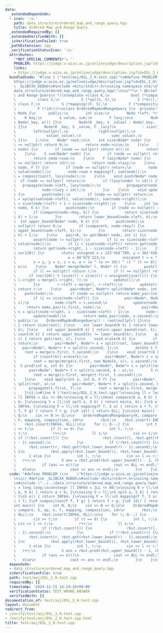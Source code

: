 ```yaml
---
data:
  _extendedDependsOn:
  - icon: ':x:'
    path: data_structure/ordered_map_and_range_query.hpp
    title: Ordered Map and Range Query
  _extendedRequiredBy: []
  _extendedVerifiedWith: []
  _isVerificationFailed: true
  _pathExtension: cpp
  _verificationStatusIcon: ':x:'
  attributes:
    '*NOT_SPECIAL_COMMENTS*': ''
    PROBLEM: https://judge.u-aizu.ac.jp/onlinejudge/description.jsp?id=DSL_2_H
    links:
    - https://judge.u-aizu.ac.jp/onlinejudge/description.jsp?id=DSL_2_H
  bundledCode: "#line 1 \"test/aoj/DSL_2_H.test.cpp\"\n#define PROBLEM \\\n    \"\
    https://judge.u-aizu.ac.jp/onlinejudge/description.jsp?id=DSL_2_H\"\n\n// #define\
    \ _GLIBCXX_DEBUG\n#include <bits/stdc++.h>\nusing namespace std;\n\n#line 2 \"\
    data_structure/ordered_map_and_range_query.hpp\"\n\n/**\n * @brief Ordered Map\
    \ and Range Query\n */\ntemplate <class K,\n          bool (*compare)(K, K),\n\
    \          class S,\n          S (*op)(S, S),\n          S (*e)(),\n         \
    \ class F,\n          S (*mapping)(F, S),\n          F (*composition)(F, F),\n\
    \          F (*id)()>\nclass OrderedMapAndRangeQuery {\n  private:\n    class\
    \ Node {\n      public:\n        int size;\n        Node *left, *right;\n    \
    \    K key;\n        S value, sum;\n        F lazy;\n\n        Node(K _key) :\
    \ Node(_key, e()) {}\n        Node(K _key, S _value) : Node(_key, _value, id())\
    \ {}\n        Node(K _key, S _value, F _lazy)\n            : size(1),\n      \
    \        left(nullptr),\n              right(nullptr),\n              key(_key),\n\
    \              value(_value),\n              sum(_value),\n              lazy(_lazy)\
    \ {}\n    };\n\n    Node* root;\n\n    int size(Node* node) {\n        if (node\
    \ == nullptr) return 0;\n        return node->size;\n    }\n\n    S value(Node*\
    \ node) {\n        if (node == nullptr) return e();\n        return node->value;\n\
    \    }\n\n    S sum(Node* node) {\n        if (node == nullptr) return e();\n\
    \        return node->sum;\n    }\n\n    F lazy(Node* node) {\n        if (node\
    \ == nullptr) return id();\n        return node->lazy;\n    }\n\n    void propagate(Node*\
    \ node, F f) {\n        if (node == nullptr) return;\n        node->value = mapping(f,\
    \ value(node));\n        node->sum = mapping(f, sum(node));\n        node->lazy\
    \ = composition(f, lazy(node));\n    }\n\n    void push(Node* node) {\n      \
    \  if (node == nullptr) return;\n        if (lazy(node) != id()) {\n         \
    \   propagate(node->left, lazy(node));\n            propagate(node->right, lazy(node));\n\
    \            node->lazy = id();\n        }\n    }\n\n    void update(Node* node)\
    \ {\n        push(node);\n        if (node == nullptr) return;\n        node->sum\
    \ = op(op(sum(node->left), value(node)), sum(node->right));\n        node->size\
    \ = size(node->left) + 1 + size(node->right);\n    }\n\n    int lower_bound(Node*\
    \ node, K k) {\n        push(node);\n        if (node == nullptr) return 0;\n\
    \        if (compare(node->key, k)) {\n            return size(node->left) + lower_bound(node->right,\
    \ k) + 1;\n        }\n        return lower_bound(node->left, k);\n    }\n\n  \
    \  int upper_bound(Node* node, K k) {\n        push(node);\n        if (node ==\
    \ nullptr) return 0;\n        if (compare(k, node->key)) {\n            return\
    \ upper_bound(node->left, k);\n        }\n        return size(node->left) + upper_bound(node->right,\
    \ k) + 1;\n    }\n\n    pair<K, S> get(Node* node, int i) {\n        push(node);\n\
    \        assert(node != nullptr);\n        if (i == size(node->left)) return make_pair(node->key,\
    \ value(node));\n        if (i < size(node->left)) return get(node->left, i);\n\
    \        return get(node->right, i - size(node->left) - 1);\n    }\n\n    unsigned\
    \ xor128() {\n        static unsigned x = 123'456'789, y = 362'436'069, z = 521'288'629,\n\
    \                        w = 88'675'123;\n        unsigned t = x ^ (x << 11);\n\
    \        x = y, y = z, z = w, w = (w ^ (w >> 19)) ^ (t ^ (t >> 8));\n        return\
    \ w;\n    }\n\n    Node* merge(Node* l, Node* r) {\n        push(l), push(r);\n\
    \        if (l == nullptr) return r;\n        if (r == nullptr) return l;\n  \
    \      if (xor128() % (size(l) + size(r)) < unsigned(size(l))) {\n           \
    \ l->right = merge(l->right, r);\n            update(l);\n            return l;\n\
    \        }\n        r->left = merge(l, r->left);\n        update(r);\n       \
    \ return r;\n    }\n\n    pair<Node*, Node*> split(Node* node, int i) {\n    \
    \    push(node);\n        if (node == nullptr) return make_pair(nullptr, nullptr);\n\
    \        if (i <= size(node->left)) {\n            pair<Node*, Node*> s = split(node->left,\
    \ i);\n            node->left = s.second;\n            update(node);\n       \
    \     return make_pair(s.first, node);\n        }\n        pair<Node*, Node*>\
    \ s = split(node->right, i - size(node->left) - 1);\n        node->right = s.first;\n\
    \        update(node);\n        return make_pair(node, s.second);\n    }\n\n \
    \ public:\n    OrderedMapAndRangeQuery() : root(nullptr) {}\n\n    int size()\
    \ { return size(root); }\n\n    int lower_bound(K k) { return lower_bound(root,\
    \ k); }\n\n    int upper_bound(K k) { return upper_bound(root, k); }\n\n    bool\
    \ count(K k) { return upper_bound(k) != lower_bound(k); }\n\n    pair<K, S> get(int\
    \ i) { return get(root, i); }\n\n    void erase(K k) {\n        if (!count(k))\
    \ return;\n        pair<Node*, Node*> s = split(root, lower_bound(k));\n     \
    \   pair<Node*, Node*> t = split(s.second, 1);\n        delete t.first;\n    \
    \    root = merge(s.first, t.second);\n    }\n\n    void insert(K k, S v) {\n\
    \        if (count(k)) erase(k);\n        pair<Node*, Node*> s = split(root, lower_bound(k));\n\
    \        root = merge(merge(s.first, new Node(k, v)), s.second);\n    }\n\n  \
    \  S prod(int a, int b) {\n        pair<Node*, Node*> s = split(root, a);\n  \
    \      pair<Node*, Node*> t = split(s.second, b - a);\n        S res = sum(t.first);\n\
    \        root = merge(s.first, merge(t.first, t.second));\n        return res;\n\
    \    }\n\n    void apply(int a, int b, F f) {\n        pair<Node*, Node*> s =\
    \ split(root, a);\n        pair<Node*, Node*> t = split(s.second, b - a);\n  \
    \      propagate(t.first, f);\n        root = merge(s.first, merge(t.first, t.second));\n\
    \    }\n};\n#line 9 \"test/aoj/DSL_2_H.test.cpp\"\n\nusing ll = long long;\nconstexpr\
    \ ll INF64 = 1LL << 60;\n\nusing K = ll;\nbool compare(K a, K b) { return a <\
    \ b; }\n\nusing S = ll;\nS op(S a, S b) { return min(a, b); }\nS e() { return\
    \ INF64; }\n\nusing F = ll;\nS mapping(F f, S a) { return a + f; }\nF composition(F\
    \ f, F g) { return f + g; }\nF id() { return 0LL; }\n\nint main() {\n    int N,\
    \ Q;\n    cin >> N >> Q;\n\n    OrderedMapAndRangeQuery<K, compare, S, op, e,\
    \ F, mapping, composition, id>\n        rbst;\n    rbst.insert(-INF64, 0LL);\n\
    \    rbst.insert(INF64, 0LL);\n\n    for (; Q--;) {\n        int t;\n        cin\
    \ >> t;\n        if (t == 0) {\n            int l, r;\n            cin >> l >>\
    \ r;\n            r++;\n            ll x;\n            cin >> x;\n           \
    \ if (!rbst.count(l)) {\n                rbst.insert(l, rbst.get(rbst.lower_bound(l)\
    \ - 1).second);\n            }\n            if (!rbst.count(r)) {\n          \
    \      rbst.insert(r, rbst.get(rbst.lower_bound(r) - 1).second);\n           \
    \ }\n            rbst.apply(rbst.lower_bound(l), rbst.lower_bound(r), x);\n  \
    \      } else {\n            int l, r;\n            cin >> l >> r;\n         \
    \   r++;\n            S ans = rbst.prod(rbst.upper_bound(l) - 1, rbst.lower_bound(r));\n\
    \            if (ans == e())\n                cout << 0LL << endl;\n         \
    \   else\n                cout << ans << endl;\n        }\n    }\n}\n"
  code: "#define PROBLEM \\\n    \"https://judge.u-aizu.ac.jp/onlinejudge/description.jsp?id=DSL_2_H\"\
    \n\n// #define _GLIBCXX_DEBUG\n#include <bits/stdc++.h>\nusing namespace std;\n\
    \n#include \"../../data_structure/ordered_map_and_range_query.hpp\"\n\nusing ll\
    \ = long long;\nconstexpr ll INF64 = 1LL << 60;\n\nusing K = ll;\nbool compare(K\
    \ a, K b) { return a < b; }\n\nusing S = ll;\nS op(S a, S b) { return min(a, b);\
    \ }\nS e() { return INF64; }\n\nusing F = ll;\nS mapping(F f, S a) { return a\
    \ + f; }\nF composition(F f, F g) { return f + g; }\nF id() { return 0LL; }\n\n\
    int main() {\n    int N, Q;\n    cin >> N >> Q;\n\n    OrderedMapAndRangeQuery<K,\
    \ compare, S, op, e, F, mapping, composition, id>\n        rbst;\n    rbst.insert(-INF64,\
    \ 0LL);\n    rbst.insert(INF64, 0LL);\n\n    for (; Q--;) {\n        int t;\n\
    \        cin >> t;\n        if (t == 0) {\n            int l, r;\n           \
    \ cin >> l >> r;\n            r++;\n            ll x;\n            cin >> x;\n\
    \            if (!rbst.count(l)) {\n                rbst.insert(l, rbst.get(rbst.lower_bound(l)\
    \ - 1).second);\n            }\n            if (!rbst.count(r)) {\n          \
    \      rbst.insert(r, rbst.get(rbst.lower_bound(r) - 1).second);\n           \
    \ }\n            rbst.apply(rbst.lower_bound(l), rbst.lower_bound(r), x);\n  \
    \      } else {\n            int l, r;\n            cin >> l >> r;\n         \
    \   r++;\n            S ans = rbst.prod(rbst.upper_bound(l) - 1, rbst.lower_bound(r));\n\
    \            if (ans == e())\n                cout << 0LL << endl;\n         \
    \   else\n                cout << ans << endl;\n        }\n    }\n}\n"
  dependsOn:
  - data_structure/ordered_map_and_range_query.hpp
  isVerificationFile: true
  path: test/aoj/DSL_2_H.test.cpp
  requiredBy: []
  timestamp: '2024-12-15 14:14:20+09:00'
  verificationStatus: TEST_WRONG_ANSWER
  verifiedWith: []
documentation_of: test/aoj/DSL_2_H.test.cpp
layout: document
redirect_from:
- /verify/test/aoj/DSL_2_H.test.cpp
- /verify/test/aoj/DSL_2_H.test.cpp.html
title: test/aoj/DSL_2_H.test.cpp
---
```

